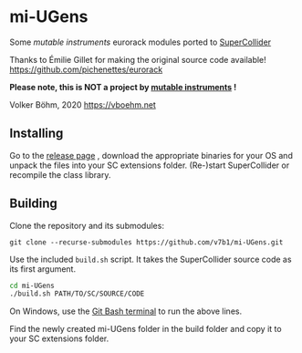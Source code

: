 # mi-UGens

Some *mutable instruments* eurorack modules ported to [SuperCollider](https://supercollider.github.io/)

Thanks to Émilie Gillet for making the original source code available!
https://github.com/pichenettes/eurorack

**Please note, this is NOT a project by [mutable instruments](https://mutable-instruments.net/) !**



Volker Böhm, 2020
https://vboehm.net



## Installing

Go to the [release page](https://github.com/v7b1/mi-UGens/releases) , download the appropriate binaries for your OS and unpack the files into your SC extensions folder. (Re-)start SuperCollider or recompile the class library.

 

## Building

Clone the repository and its submodules:

`git clone --recurse-submodules https://github.com/v7b1/mi-UGens.git`

Use the included  `build.sh` script. It takes the SuperCollider source code as its first argument.

```bash
cd mi-UGens
./build.sh PATH/TO/SC/SOURCE/CODE
```

On Windows, use the [Git Bash terminal](https://git-scm.com/download/win) to run the above lines.

Find the newly created mi-UGens folder in the build folder and copy it to your SC extensions folder.
